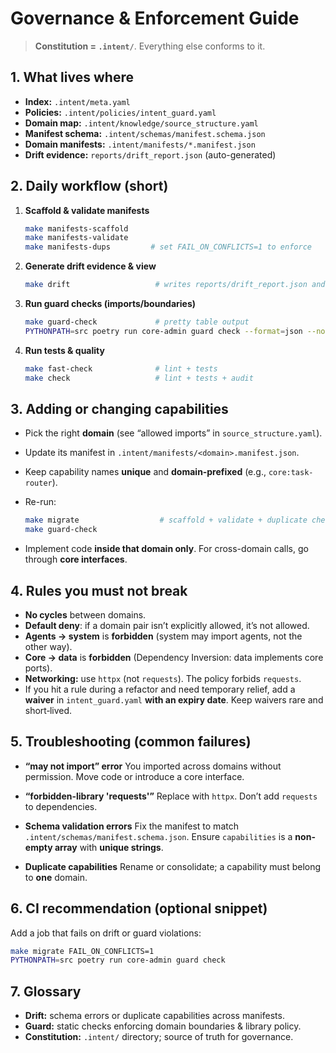 # Governance & Enforcement Guide

> **Constitution = `.intent/`**. Everything else conforms to it.

## 1. What lives where

* **Index:** `.intent/meta.yaml`
* **Policies:** `.intent/policies/intent_guard.yaml`
* **Domain map:** `.intent/knowledge/source_structure.yaml`
* **Manifest schema:** `.intent/schemas/manifest.schema.json`
* **Domain manifests:** `.intent/manifests/*.manifest.json`
* **Drift evidence:** `reports/drift_report.json` (auto-generated)

## 2. Daily workflow (short)

1. **Scaffold & validate manifests**

   ```bash
   make manifests-scaffold
   make manifests-validate
   make manifests-dups         # set FAIL_ON_CONFLICTS=1 to enforce
   ```

2. **Generate drift evidence & view**

   ```bash
   make drift                   # writes reports/drift_report.json and prints a summary
   ```

3. **Run guard checks (imports/boundaries)**

   ```bash
   make guard-check             # pretty table output
   PYTHONPATH=src poetry run core-admin guard check --format=json --no-fail
   ```

4. **Run tests & quality**

   ```bash
   make fast-check              # lint + tests
   make check                   # lint + tests + audit
   ```

## 3. Adding or changing capabilities

* Pick the right **domain** (see “allowed imports” in `source_structure.yaml`).
* Update its manifest in `.intent/manifests/<domain>.manifest.json`.
* Keep capability names **unique** and **domain‑prefixed** (e.g., `core:task-router`).
* Re-run:

  ```bash
  make migrate                  # scaffold + validate + duplicate check in one go
  make guard-check
  ```
* Implement code **inside that domain only**. For cross-domain calls, go through **core interfaces**.

## 4. Rules you must not break

* **No cycles** between domains.
* **Default deny**: if a domain pair isn’t explicitly allowed, it’s not allowed.
* **Agents → system** is **forbidden** (system may import agents, not the other way).
* **Core → data** is **forbidden** (Dependency Inversion: data implements core ports).
* **Networking:** use `httpx` (not `requests`). The policy forbids `requests`.
* If you hit a rule during a refactor and need temporary relief, add a **waiver** in `intent_guard.yaml` **with an expiry date**. Keep waivers rare and short‑lived.

## 5. Troubleshooting (common failures)

* **“may not import” error**
  You imported across domains without permission. Move code or introduce a core interface.

* **“forbidden-library 'requests'”**
  Replace with `httpx`. Don’t add `requests` to dependencies.

* **Schema validation errors**
  Fix the manifest to match `.intent/schemas/manifest.schema.json`. Ensure `capabilities` is a **non-empty array** with **unique strings**.

* **Duplicate capabilities**
  Rename or consolidate; a capability must belong to **one** domain.

## 6. CI recommendation (optional snippet)

Add a job that fails on drift or guard violations:

```bash
make migrate FAIL_ON_CONFLICTS=1
PYTHONPATH=src poetry run core-admin guard check
```

## 7. Glossary

* **Drift:** schema errors or duplicate capabilities across manifests.
* **Guard:** static checks enforcing domain boundaries & library policy.
* **Constitution:** `.intent/` directory; source of truth for governance.
